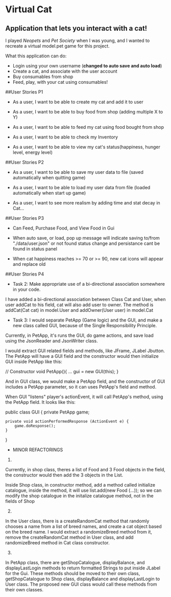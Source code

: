 # Virtual Cat

## Application that lets you interact with a cat!

I played *Neopets* and *Pet Society* when I was young, and I wanted to recreate a virtual model.pet game for this project.

What this application can do:
- Login using your own username (**changed to auto save and auto load**)
- Create a cat, and associate with the user account 
- Buy consumables from shop
- Feed, play, with your cat using consumables!


##User Stories P1
- As a user, I want to be able to create my cat and add it to user 

- As a user, I want to be able to buy food from shop (adding multiple X to Y)

- As a user, I want to be able to feed my cat using food bought from shop

- As a user, I want to be able to check my Inventory

- As a user, I want to be able to view my cat's status(happiness, hunger level, energy level)

##User Stories P2
- As a user, I want to be able to save my user data to file 
    (saved automatically when quitting game)

- As a user, I want to be able to load my user data from file
    (loaded automatically when start up game)
    
- As a user, I want to see more realism by adding time and stat decay in Cat...

##User Stories P3
- Can Feed, Purchase Food, and View Food in Gui

- When auto save, or load, pop up message will indicate saving to/from "./data/user.json" or not found
    status change and persistance cant be found in status panel
    
- When cat happiness reaches >= 70 or >= 90, new cat icons will appear and replace old

##User Stories P4
- Task 2: Make appropriate use of a bi-directional association somewhere in your code. 

I have added a bi-directional association between Class Cat and User, when user addCat to his field, cat will also add 
user to owner. The method is addCat(Cat cat) in model.User and addOwner(User user) in model.Cat

- Task 3: 
I would separate PetApp (Game logic) and the GUI, and make a new class called GUI, because of the Single Responsibility
Principle. 

Currently, in PetApp, it's runs the GUI, do game actions, and save load using the JsonReader and JsonWriter class. 

I would extract GUI related fields and methods, like JFrame, JLabel Jbutton. The PetApp will have a GUI field and the 
constructor would then initialize GUI inside PetApp like this:

// Constructor 
void PetApp(){
    ...
    gui = new GUI(this); 
}

And in GUI class, we would make a PetApp field, and the constructor of GUI includes a PetApp parameter, so it can uses 
PetApp's field and method.

When GUI "listens" player's actionEvent, it will call PetApp's method, using the PetApp field. It looks like this:

public class GUI {
    private PetApp game;
    
    private void actionPerformedResponse (ActionEvent e) {
        game.doResponse();
    }
    
}

- MINOR REFACTORINGS 

1.

Currently, in shop class, theres a list of Food and 3 Food objects in the field, the constructor would then add the 
3 objects in the List<Food>.

Inside Shop class, in constructor method, add a method called initialize catalogue, inside the method, it will use 
list.add(new Food (...)); 
so we can modify the shop catalogue in the initalize catalogue method, not in the fields of Shop

2.

In the User class, there is a createRandomCat method that randomly chooses a name from a list of breed names, and create
a cat object based on the breed name. I would extract a randomizeBreed method from it, remove the createRandomCat method
in User class, and add randomizeBreed method in Cat class constructor.

3. 

In PetApp class, there are getShopCatalogue, displayBalance, and displayLastLogin methods to return formatted Strings 
to put inside JLabel for the Gui. These methods should be moved to their own class, getShopCatalogue to Shop class,
displayBalance and displayLastLogin to User class. The proposed new GUI class would call these methods from their own
classes. 

 


